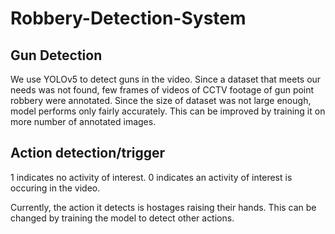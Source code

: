# Robbery-Detection-System

## Gun Detection
We use YOLOv5 to detect guns in the video. Since a dataset that meets our needs was not found, few frames of videos of CCTV footage of gun point robbery were annotated. Since the size of dataset was not large enough, model performs only fairly accurately. This can be improved by training it on more number of annotated images.

## Action detection/trigger
1 indicates no activity of interest. 0 indicates an activity of interest is occuring in the video.

Currently, the action it detects is hostages raising their hands. This can be changed by training the model to detect other actions.
